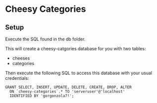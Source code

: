 # Cheesy Categories

## Setup

Execute the SQL found in the db folder.

This will create a cheesy-catgories database for you with two tables:

* cheeses
* categories

Then execute the following SQL to access this database with your usual credentials:

    GRANT SELECT, INSERT, UPDATE, DELETE, CREATE, DROP, ALTER
      ON `cheesy-categories`.* TO 'serveruser'@'localhost'
      IDENTIFIED BY 'gorgonzola7!';
